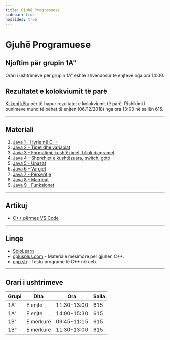 ```yaml
---
title: Gjuhë Programuese
sidebar: true
noslides: true
---
```


# Gjuhë Programuese

## Njoftim për grupin 1A"

Orari i ushtrimeve për grupin 1A" është zhvendosur të enjteve nga ora 14:00.

## Rezultatet e kolokviumit të parë

[Klikoni këtu](/lendet/gjuhe-programuese/kolokviumi1) për të hapur rezultatet e kolokviumit të parë. Rishikimi i punimeve mund të bëhet të enjten (06/12/2018) nga ora 13:00 në sallën 615.

---

## Materiali

1. [Java 1 - Hyrje në C++](/lendet/gjuhe-programuese/java1)
2. [Java 2 - Tipet dhe variablat](/lendet/gjuhe-programuese/java2)
3. [Java 3 - Formatimi, kushtëzimet, bllok diagramet](/lendet/gjuhe-programuese/java3)
4. [Java 4 - Shprehjet e kushtëzuara, switch, goto](/lendet/gjuhe-programuese/java4)
5. [Java 5 - Unazat](/lendet/gjuhe-programuese/java5)
6. [Java 6 - Vargjet](/lendet/gjuhe-programuese/java6)
7. [Java 7 - Përsëritje](/lendet/gjuhe-programuese/java7)
8. [Java 8 - Matricat](/lendet/gjuhe-programuese/java8)
8. [Java 9 - Funksionet](/lendet/gjuhe-programuese/java9)

---

## Artikuj

- [C++ përmes VS Code](/lendet/gjuhe-programuese/vs-code)

---

## Linqe

- [SoloLearn](https://www.sololearn.com/Course/CPlusPlus/)
- [cplusplus.com](http://www.cplusplus.com/doc/tutorial/) - Materiale mësimore për gjuhën C++.
- [cpp.sh](http://cpp.sh/) - Testo programe të C++ në ueb.

---

## Orari i ushtrimeve

Grupi|Dita|Ora|Salla
-|-|-|-
1A'|E enjte|11:30-13:00|615
1A"|E enjte|14:00-15:30|615
1B'|E mërkurë|09:45-11:15|615
1B"|E mërkurë|11:30-13:00|615
